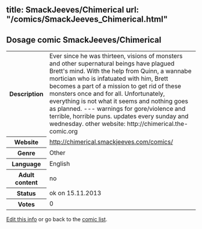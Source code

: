 title: SmackJeeves/Chimerical
url: "/comics/SmackJeeves_Chimerical.html"
---
Dosage comic SmackJeeves/Chimerical
-----------------------------------------

<p id="msg"></p>
<script type="text/javascript">
if (window.location.search === '?edit_info_mail=sent_ok') {
  var elem = document.getElementById("msg");
  elem.innerHTML = 'Edited information sucessfully sent for review, which is usually done daily. Thanks!';
  elem.className = 'ok';
}
</script>
<table class="comicinfo">
<tr>
<th>Description</th><td>Ever since he was thirteen, visions of monsters and other supernatural beings have plagued Brett's mind. With the help from Quinn, a wannabe mortician who is infatuated with him, Brett becomes a part of a mission to get rid of these monsters once and for all. Unfortunately, everything is not what it seems and nothing goes as planned. --- warnings for gore/violence and terrible, horrible puns. updates every sunday and wednesday. other website: http://chimerical.the-comic.org</td>
</tr>
<tr>
<th>Website</th><td><a href="http://chimerical.smackjeeves.com/comics/">http://chimerical.smackjeeves.com/comics/</a></td>
</tr>
<tr>
<th>Genre</th><td>Other</td>
</tr>
<tr>
<th>Language</th><td>English</td>
</tr>
<tr>
<th>Adult content</th><td>no</td>
</tr>
<tr>
<th>Status</th><td>ok on 15.11.2013</td>
</tr>
<tr>
<th>Votes</th><td>0</td>
</tr>
</table>

[Edit this info](SmackJeeves_Chimerical_edit.html) or go back to the [comic list](../comic-index.html).
